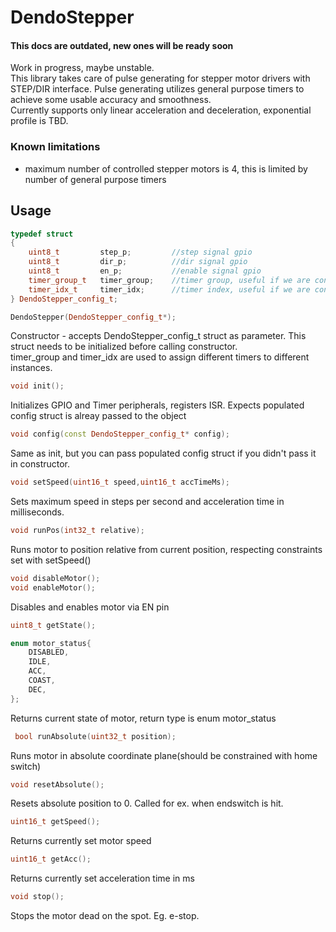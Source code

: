 # DendoStepper

#### This docs are outdated, new ones will be ready soon

Work in progress, maybe unstable.  
This library takes care of pulse generating for stepper motor drivers with STEP/DIR interface. Pulse generating utilizes general purpose timers to achieve some usable accuracy and smoothness.  
Currently supports only linear acceleration and deceleration, exponential profile is TBD.

### Known limitations
- maximum number of controlled stepper motors is 4, this is limited by number of general purpose timers

## Usage

```c++
typedef struct
{
    uint8_t         step_p;         //step signal gpio
    uint8_t         dir_p;          //dir signal gpio
    uint8_t         en_p;           //enable signal gpio
    timer_group_t   timer_group;    //timer group, useful if we are controlling more than 2 steppers
    timer_idx_t     timer_idx;      //timer index, useful if we are controlling 2steppers
} DendoStepper_config_t;

DendoStepper(DendoStepper_config_t*);
```  
Constructor - accepts DendoStepper_config_t struct as parameter. This struct needs to be initialized before calling constructor.  
timer_group and timer_idx are used to assign different timers to different instances.  

```c++
void init();
```  
Initializes GPIO and Timer peripherals, registers ISR. Expects populated config struct is alreay passed to the object  

```c++
void config(const DendoStepper_config_t* config);
```
Same as init, but you can pass populated config struct if you didn't pass it in constructor.  

```c++
void setSpeed(uint16_t speed,uint16_t accTimeMs);
```
Sets maximum speed in steps per second and acceleration time in milliseconds.  

```c++
void runPos(int32_t relative);
```
Runs motor to position relative from current position, respecting constraints set with setSpeed()

```c++
void disableMotor();
void enableMotor();
```
Disables and enables motor via EN pin

```c++
uint8_t getState();

enum motor_status{
    DISABLED,
    IDLE,
    ACC,
    COAST,
    DEC,
};
```
Returns current state of motor, return type is enum motor_status  

```c++
 bool runAbsolute(uint32_t position);
```
Runs motor in absolute coordinate plane(should be constrained with home switch)  

```c++
void resetAbsolute();
```
Resets absolute position to 0. Called for ex. when endswitch is hit.

```c++
uint16_t getSpeed();
```
Returns currently set motor speed

```c++
uint16_t getAcc();
```
Returns currently set acceleration time in ms

```c++
void stop();
```
Stops the motor dead on the spot. Eg. e-stop.


